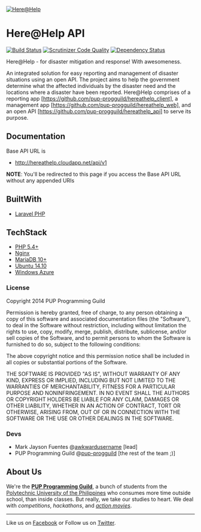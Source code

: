[![Here@Help](https://raw.githubusercontent.com/pup-progguild/hereathelp_api/master/public/img/here_help_monochrome_long.png)](https://github.com/pup-progguild/hereathelp_api)
# Here@Help API
[![Build Status](https://travis-ci.org/pup-progguild/hereathelp_api.svg?branch=master)](https://travis-ci.org/pup-progguild/hereathelp_api)
[![Scrutinizer Code Quality](https://scrutinizer-ci.com/g/pup-progguild/hereathelp_api/badges/quality-score.png?s=42b2367aae92059eb5e9dd10f20cbcc6088e9976)](https://scrutinizer-ci.com/g/pup-progguild/hereathelp_api/)
[![Dependency Status](https://www.versioneye.com/user/projects/536e043014c158c2c2000024/badge.png)](https://www.versioneye.com/user/projects/536e043014c158c2c2000024)

Here@Help - for disaster mitigation and response! With awesomeness.

An integrated solution for easy reporting and management of disaster situations using an open API. The project aims to help the government determine what the affected individuals by the disaster need and the locations where a disaster have been reported. Here@Help comprises of a reporting app [https://github.com/pup-progguild/hereathelp_client], a management app [https://github.com/pup-progguild/hereathelp_web], and an open API [https://github.com/pup-progguild/hereathelp_api] to serve its purpose.

## Documentation

Base API URL is

* http://hereathelp.cloudapp.net/api/v1

**NOTE**: You'll be redirected to this page if you access the Base API URL without any appended URIs

## BuiltWith

- [Laravel PHP](https://github.com/laravel/laravel)

## TechStack

- [PHP 5.4+](http://php.net)
- [Nginx](http://nginx.org/)
- [MariaDB 10+](https://mariadb.com/)
- [Ubuntu 14.10](http://www.ubuntu.com)
- [Windows Azure](http://www.windowsazure.com)

### License

Copyright 2014 PUP Programming Guild

Permission is hereby granted, free of charge, to any person obtaining a copy
of this software and associated documentation files (the "Software"), to deal
in the Software without restriction, including without limitation the rights
to use, copy, modify, merge, publish, distribute, sublicense, and/or sell
copies of the Software, and to permit persons to whom the Software is
furnished to do so, subject to the following conditions:

The above copyright notice and this permission notice shall be included in
all copies or substantial portions of the Software.

THE SOFTWARE IS PROVIDED "AS IS", WITHOUT WARRANTY OF ANY KIND, EXPRESS OR
IMPLIED, INCLUDING BUT NOT LIMITED TO THE WARRANTIES OF MERCHANTABILITY,
FITNESS FOR A PARTICULAR PURPOSE AND NONINFRINGEMENT. IN NO EVENT SHALL THE
AUTHORS OR COPYRIGHT HOLDERS BE LIABLE FOR ANY CLAIM, DAMAGES OR OTHER
LIABILITY, WHETHER IN AN ACTION OF CONTRACT, TORT OR OTHERWISE, ARISING FROM,
OUT OF OR IN CONNECTION WITH THE SOFTWARE OR THE USE OR OTHER DEALINGS IN
THE SOFTWARE.

### Devs

- Mark Jayson Fuentes @[awkwardusername](https://github.com/awkwardusername) [lead]
- PUP Programming Guild @[pup-progguild](https://github.com/pup-progguild) [the rest of the team ;)]

About Us
--------

We're the [**PUP Programming Guild**](https://github.com/pup-progguild/), a bunch of students from the [Polytechnic University of the Philippines](http://www.pup.edu.ph) who consumes more time outside school, than inside classes. But really, we take our studies to heart. We deal with *competitions*, *hackathons*, and [*action movies*](http://www.youtube.com/watch?v=Xt_OgYMQFRY).

--------

Like us on [Facebook](https://www.facebook.com/PupProgrammingGuild) or Follow us on [Twitter](https://twitter.com/pup_progguild).
